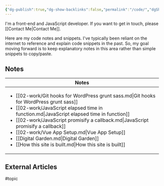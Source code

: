 ```yaml
---
{"dg-publish":true,"dg-show-backlinks":false,"permalink":"/code/","dgShowBacklinks":false,"dgPassFrontmatter":true}
---
```



I'm a front-end and JavaScript developer. If you want to get in touch, please [[Contact Me\|Contact Me]].

Here are my code notes and snippets. I've typically been reliant on the internet to reference and explain code snippets in the past. So, my goal moving forward is to keep explanatory notes in this area rather than simple snippets to copy/paste.

## Notes

| Notes                                                                                                                                                                                                                                                                                                                                                                                                                                                                 |
| --------------------------------------------------------------------------------------------------------------------------------------------------------------------------------------------------------------------------------------------------------------------------------------------------------------------------------------------------------------------------------------------------------------------------------------------------------------------- |
| <ul><li>[[02-work/Git hooks for WordPress grunt sass.md\\|Git hooks for WordPress grunt sass]]</li><li>[[02-work/JavaScript elapsed time in function.md\\|JavaScript elapsed time in function]]</li><li>[[02-work/JavaScript promisify a callback.md\\|JavaScript promisify a callback]]</li><li>[[02-work/Vue App Setup.md\\|Vue App Setup]]</li><li>[[Digital Garden.md\\|Digital Garden]]</li><li>[[How this site is built.md\\|How this site is built]]</li></ul> |


## External Articles



#topic 